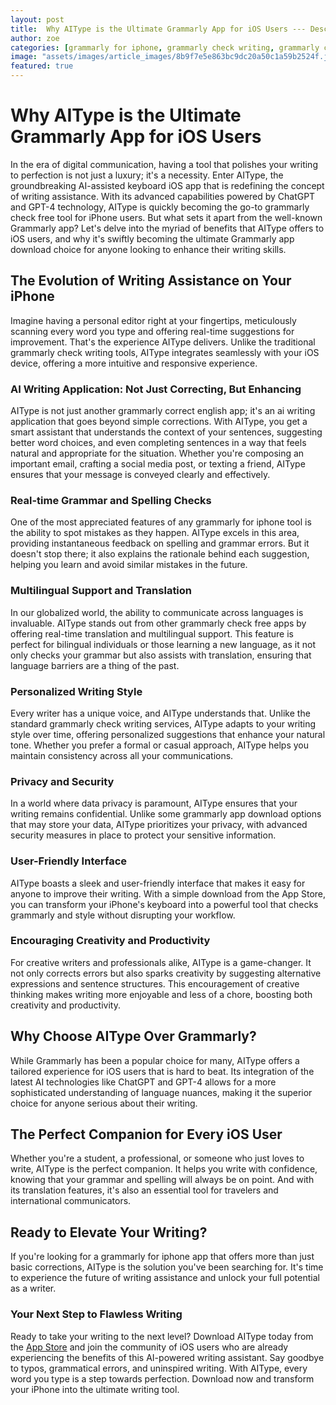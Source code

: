 ```yaml
---
layout: post
title:  Why AIType is the Ultimate Grammarly App for iOS Users --- Description
author: zoe
categories: [grammarly for iphone, grammarly check writing, grammarly check free, check grammarly, ai writing application, grammarly correct english, grammarly app download]
image: "assets/images/article_images/8b9f7e5e863bc9dc20a50c1a59b2524f.jpg"
featured: true
---
```


# Why AIType is the Ultimate Grammarly App for iOS Users

In the era of digital communication, having a tool that polishes your writing to perfection is not just a luxury; it's a necessity. Enter AIType, the groundbreaking AI-assisted keyboard iOS app that is redefining the concept of writing assistance. With its advanced capabilities powered by ChatGPT and GPT-4 technology, AIType is quickly becoming the go-to grammarly check free tool for iPhone users. But what sets it apart from the well-known Grammarly app? Let's delve into the myriad of benefits that AIType offers to iOS users, and why it's swiftly becoming the ultimate Grammarly app download choice for anyone looking to enhance their writing skills.

## The Evolution of Writing Assistance on Your iPhone

Imagine having a personal editor right at your fingertips, meticulously scanning every word you type and offering real-time suggestions for improvement. That's the experience AIType delivers. Unlike the traditional grammarly check writing tools, AIType integrates seamlessly with your iOS device, offering a more intuitive and responsive experience.

### AI Writing Application: Not Just Correcting, But Enhancing

AIType is not just another grammarly correct english app; it's an ai writing application that goes beyond simple corrections. With AIType, you get a smart assistant that understands the context of your sentences, suggesting better word choices, and even completing sentences in a way that feels natural and appropriate for the situation. Whether you're composing an important email, crafting a social media post, or texting a friend, AIType ensures that your message is conveyed clearly and effectively.

### Real-time Grammar and Spelling Checks

One of the most appreciated features of any grammarly for iphone tool is the ability to spot mistakes as they happen. AIType excels in this area, providing instantaneous feedback on spelling and grammar errors. But it doesn't stop there; it also explains the rationale behind each suggestion, helping you learn and avoid similar mistakes in the future.

### Multilingual Support and Translation

In our globalized world, the ability to communicate across languages is invaluable. AIType stands out from other grammarly check free apps by offering real-time translation and multilingual support. This feature is perfect for bilingual individuals or those learning a new language, as it not only checks your grammar but also assists with translation, ensuring that language barriers are a thing of the past.

### Personalized Writing Style

Every writer has a unique voice, and AIType understands that. Unlike the standard grammarly check writing services, AIType adapts to your writing style over time, offering personalized suggestions that enhance your natural tone. Whether you prefer a formal or casual approach, AIType helps you maintain consistency across all your communications.

### Privacy and Security

In a world where data privacy is paramount, AIType ensures that your writing remains confidential. Unlike some grammarly app download options that may store your data, AIType prioritizes your privacy, with advanced security measures in place to protect your sensitive information.

### User-Friendly Interface

AIType boasts a sleek and user-friendly interface that makes it easy for anyone to improve their writing. With a simple download from the App Store, you can transform your iPhone's keyboard into a powerful tool that checks grammarly and style without disrupting your workflow.

### Encouraging Creativity and Productivity

For creative writers and professionals alike, AIType is a game-changer. It not only corrects errors but also sparks creativity by suggesting alternative expressions and sentence structures. This encouragement of creative thinking makes writing more enjoyable and less of a chore, boosting both creativity and productivity.

## Why Choose AIType Over Grammarly?

While Grammarly has been a popular choice for many, AIType offers a tailored experience for iOS users that is hard to beat. Its integration of the latest AI technologies like ChatGPT and GPT-4 allows for a more sophisticated understanding of language nuances, making it the superior choice for anyone serious about their writing.

## The Perfect Companion for Every iOS User

Whether you're a student, a professional, or someone who just loves to write, AIType is the perfect companion. It helps you write with confidence, knowing that your grammar and spelling will always be on point. And with its translation features, it's also an essential tool for travelers and international communicators.

## Ready to Elevate Your Writing?

If you're looking for a grammarly for iphone app that offers more than just basic corrections, AIType is the solution you've been searching for. It's time to experience the future of writing assistance and unlock your full potential as a writer.

### Your Next Step to Flawless Writing

Ready to take your writing to the next level? Download AIType today from the [App Store](https://apps.apple.com/us/app/aitype-grammar-check-keyboard/id6469163944) and join the community of iOS users who are already experiencing the benefits of this AI-powered writing assistant. Say goodbye to typos, grammatical errors, and uninspired writing. With AIType, every word you type is a step towards perfection. Download now and transform your iPhone into the ultimate writing tool.